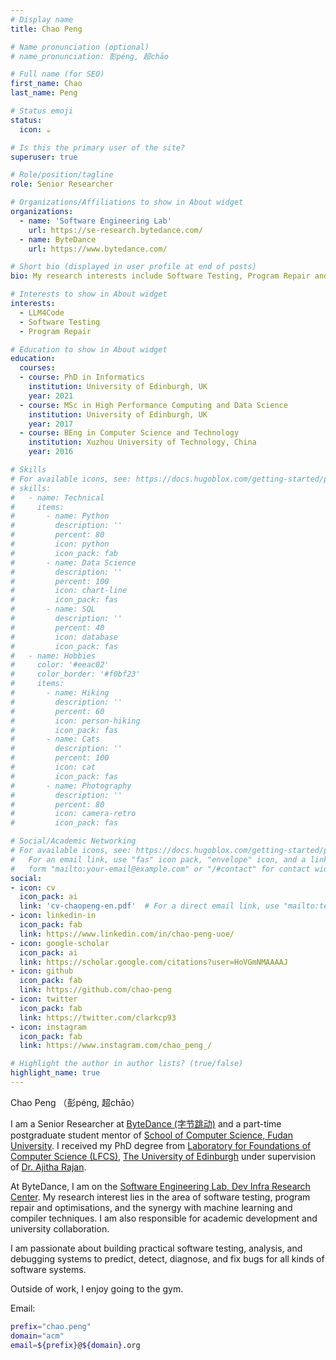 ```yaml
---
# Display name
title: Chao Peng

# Name pronunciation (optional)
# name_pronunciation: 彭péng, 超chāo

# Full name (for SEO)
first_name: Chao
last_name: Peng

# Status emoji
status:
  icon: ☕️

# Is this the primary user of the site?
superuser: true

# Role/position/tagline
role: Senior Researcher

# Organizations/Affiliations to show in About widget
organizations:
  - name: 'Software Engineering Lab'
    url: https://se-research.bytedance.com/
  - name: ByteDance
    url: https://www.bytedance.com/

# Short bio (displayed in user profile at end of posts)
bio: My research interests include Software Testing, Program Repair and Compilers.

# Interests to show in About widget
interests:
  - LLM4Code
  - Software Testing
  - Program Repair

# Education to show in About widget
education:
  courses:
  - course: PhD in Informatics
    institution: University of Edinburgh, UK
    year: 2021
  - course: MSc in High Performance Computing and Data Science
    institution: University of Edinburgh, UK
    year: 2017
  - course: BEng in Computer Science and Technology
    institution: Xuzhou University of Technology, China
    year: 2016

# Skills
# For available icons, see: https://docs.hugoblox.com/getting-started/page-builder/#icons
# skills:
#   - name: Technical
#     items:
#       - name: Python
#         description: ''
#         percent: 80
#         icon: python
#         icon_pack: fab
#       - name: Data Science
#         description: ''
#         percent: 100
#         icon: chart-line
#         icon_pack: fas
#       - name: SQL
#         description: ''
#         percent: 40
#         icon: database
#         icon_pack: fas
#   - name: Hobbies
#     color: '#eeac02'
#     color_border: '#f0bf23'
#     items:
#       - name: Hiking
#         description: ''
#         percent: 60
#         icon: person-hiking
#         icon_pack: fas
#       - name: Cats
#         description: ''
#         percent: 100
#         icon: cat
#         icon_pack: fas
#       - name: Photography
#         description: ''
#         percent: 80
#         icon: camera-retro
#         icon_pack: fas

# Social/Academic Networking
# For available icons, see: https://docs.hugoblox.com/getting-started/page-builder/#icons
#   For an email link, use "fas" icon pack, "envelope" icon, and a link in the
#   form "mailto:your-email@example.com" or "/#contact" for contact widget.
social:
- icon: cv
  icon_pack: ai
  link: 'cv-chaopeng-en.pdf'  # For a direct email link, use "mailto:test@example.org".
- icon: linkedin-in
  icon_pack: fab
  link: https://www.linkedin.com/in/chao-peng-uoe/
- icon: google-scholar
  icon_pack: ai
  link: https://scholar.google.com/citations?user=HoVGmNMAAAAJ
- icon: github
  icon_pack: fab
  link: https://github.com/chao-peng
- icon: twitter
  icon_pack: fab
  link: https://twitter.com/clarkcp93
- icon: instagram
  icon_pack: fab
  link: https://www.instagram.com/chao_peng_/

# Highlight the author in author lists? (true/false)
highlight_name: true
---
```


Chao Peng （彭péng, 超chāo）

I am a Senior Researcher at [ByteDance (字节跳动)](https://www.bytedance.com) and a part-time postgraduate student mentor of [School of Computer Science, Fudan University](https://cs.fudan.edu.cn).
I received my PhD degree from [Laboratory for Foundations of Computer Science (LFCS)](http://wcms.inf.ed.ac.uk/lfcs), [The University of Edinburgh](https://www.ed.ac.uk/) under supervision of [Dr. Ajitha Rajan](http://homepages.inf.ed.ac.uk/arajan).

At ByteDance, I am on the [Software Engineering Lab, Dev Infra Research Center](https://se-research.bytedance.com). My research interest lies in the area of software testing, program repair and optimisations, and the synergy with machine learning and compiler techniques. I am also responsible for academic development and university collaboration.

I am passionate about building practical software testing, analysis, and debugging systems to predict, detect, diagnose, and fix bugs for all kinds of software systems.

Outside of work, I enjoy going to the gym.


<!--
(Chao Peng （彭péng, 超chāo） is a PhD candidate at the [Laboratory for Foundations of Computer Science (LFCS)](http://wcms.inf.ed.ac.uk/lfcs), [School of Informatics](https://www.ed.ac.uk/informatics), [The University of Edinburgh](https://www.ed.ac.uk/). He holds an MSc in High Performance Computing with Data Science from the University of Edinburgh and a BEng in Computer Science and Technology from Xuzhou University of Technology. During his MSc, he was a member of Team EPCC for the International Supercomputing Conference Student Cluster Competition.)

(His research interest lies in the area of massively parallel architectures and programming. He is currently doing research in defining code coverage metrics for GPU programs and automated test case generation, reduction and execution. His supervisor is [Dr. Ajitha Rajan](http://homepages.inf.ed.ac.uk/arajan).)
-->

Email:
```bash
prefix="chao.peng"
domain="acm"
email=${prefix}@${domain}.org
```
